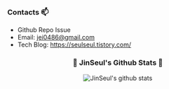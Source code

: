 ### Contacts 📫

* Github Repo Issue
* Email: jei0486@gmail.com
* Tech Blog: https://seulseul.tistory.com/

<h3 align="center">👩‍ JinSeul's Github Stats 👩‍</h3>
<div align="center">

![JinSeul's github stats](https://github-readme-stats.vercel.app/api?username=JinSeulPark&show_icons=true&theme=merko)
</div>
